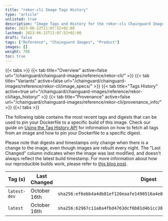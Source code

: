 ```yaml
---
title: "rekor-cli Image Tags History"
type: "article"
unlisted: true
description: "Image Tags and History for the rekor-cli Chainguard Image"
date: 2023-06-22T11:07:52+02:00
lastmod: 2023-06-22T11:07:52+02:00
draft: false
tags: ["Reference", "Chainguard Images", "Product"]
images: []
weight: 700
toc: true
---
```


{{< tabs >}}
{{< tab title="Overview" active=false url="/chainguard/chainguard-images/reference/rekor-cli/" >}}
{{< tab title="Variants" active=false url="/chainguard/chainguard-images/reference/rekor-cli/image_specs/" >}}
{{< tab title="Tags History" active=true url="/chainguard/chainguard-images/reference/rekor-cli/tags_history/" >}}
{{< tab title="Provenance" active=false url="/chainguard/chainguard-images/reference/rekor-cli/provenance_info/" >}}
{{</ tabs >}}

The following table contains the most recent tags and digests that can be used to pin your Dockerfile to a specific build of this image. Check our guide on [Using the Tag History API](/chainguard/chainguard-images/using-the-tag-history-api/) for information on how to fetch all tags from an image and how to pin your Dockerfile to a specific digest.

Please note that digests and timestamps only change when there is a change to the image, even though images are rebuilt every night. The "Last Changed" column indicates when the image was last modified, and doesn't always reflect the latest build timestamp. For more information about how our reproducible builds work, please refer to [this blog post](https://www.chainguard.dev/unchained/reproducing-chainguards-reproducible-image-builds).

| Tag (s)       | Last Changed | Digest                                                                    |
|---------------|--------------|---------------------------------------------------------------------------|
|  `latest-dev` | October 16th | `sha256:ef6ebb4a4db81ef120eaafe1498516a4e05e4fed33ff39f2f0549f39e43bd652` |
|  `latest`     | October 16th | `sha256:62967c11a8a4fbd4763dcf6b81d4b1cc38be72adc94ea7dbe3420ca1ef33f2f4` |

